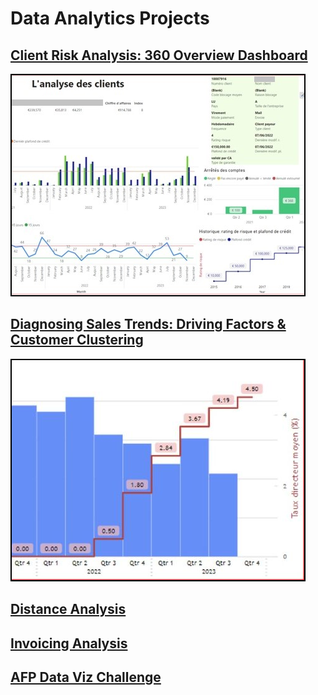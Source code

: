 # Data Analytics Projects

## [Client Risk Analysis: 360 Overview Dashboard](<Projects/Client risk 360 overview/description.md>)

<a href="Projects/Client risk 360 overview/description.md">
  <img src="Projects/Client risk 360 overview/Client risk 360 overview - Thumb.PNG" alt="Client Risk 360 Overview Dashboard" title="Client Risk 360 Overview Dashboard" 
  style="border: 2px solid #000;" />
</a>

## [Diagnosing Sales Trends: Driving Factors & Customer Clustering](<Projects/Diagnosing Sales Trends/description.md>)

<a href="Projects/Diagnosing Sales Trends/description.md">
  <img src="Projects/Diagnosing Sales Trends/Diagnostic - Thumb.png" alt="Diagnosing Sales Trends" title="Diagnosing Sales Trends" 
  style="border: 2px solid #000;" />
</a>

## [Distance Analysis](<Projects/Distance Analysis/description.md>)

## [Invoicing Analysis](<Projects/Invoicing Analysis/description.md>)

## [AFP Data Viz Challenge](<Projects/AFP Data Viz Challenge/description.md>)
